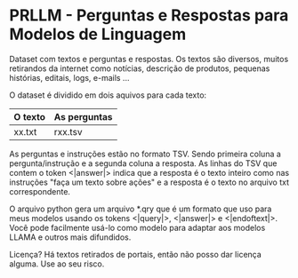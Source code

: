 # PRLLM - Perguntas e Respostas para Modelos de Linguagem
Dataset com textos e perguntas e respostas. Os textos são diversos, muitos retirandos da internet como notícias, descrição de produtos, pequenas histórias, editais, logs, e-mails ...

O dataset é dividido em dois aquivos para cada texto:

|O texto|As perguntas|
|-|-|
|xx.txt|rxx.tsv|

As perguntas e instruções estão no formato TSV. Sendo primeira coluna a pergunta/instrução e a segunda coluna a resposta.
As linhas do TSV que contem o token <|answer|> indica que a resposta é o texto inteiro como nas instruções "faça um texto sobre ações" e a resposta é o texto no arquivo txt correspondente.

O arquivo python gera um arquivo *.qry que é um formato que uso para meus modelos usando os tokens <|query|>, <|answer|> e <|endoftext|>. Você pode facilmente usá-lo como modelo para adaptar aos modelos LLAMA e outros mais difundidos.

Licença? Há textos retirados de portais, então não posso dar licença alguma. Use ao seu risco.
